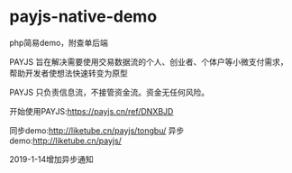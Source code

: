 # payjs-native-demo
php简易demo，附查单后端

PAYJS 旨在解决需要使用交易数据流的个人、创业者、个体户等小微支付需求，帮助开发者使想法快速转变为原型

PAYJS 只负责信息流，不接管资金流。资金无任何风险。

开始使用PAYJS:https://payjs.cn/ref/DNXBJD

同步demo:http://liketube.cn/payjs/tongbu/
异步demo:http://liketube.cn/payjs/

2019-1-14增加异步通知


